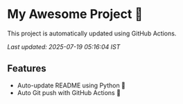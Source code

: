 # My Awesome Project 🚀

This project is automatically updated using GitHub Actions.

_Last updated: 2025-07-19 05:16:04 IST_

## Features
- Auto-update README using Python 🐍
- Auto Git push with GitHub Actions 🤖
